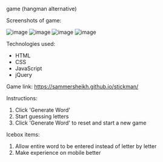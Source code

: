 <stickman> game (hangman alternative)

Screenshots of game:

![image](https://user-images.githubusercontent.com/51171667/157731280-1557db4e-bf94-420d-affd-391e24184950.png)
![image](https://user-images.githubusercontent.com/51171667/157731331-320948cf-3169-4cd1-b844-0ff3476d385c.png)
![image](https://user-images.githubusercontent.com/51171667/157731359-05256d4f-893e-4758-9693-98ed053a3811.png)
![image](https://user-images.githubusercontent.com/51171667/157731378-80fb7b88-b724-4746-8c3e-d75aa1c4aa84.png)


Technologies used:
* HTML
* CSS
* JavaScript
* jQuery

Game link: https://sammersheikh.github.io/stickman/
  

Instructions:
1. Click 'Generate Word'
2. Start guessing letters
3. Click 'Generate Word' to reset and start a new game

Icebox items:
1. Allow entire word to be entered instead of letter by letter
2. Make experience on mobile better